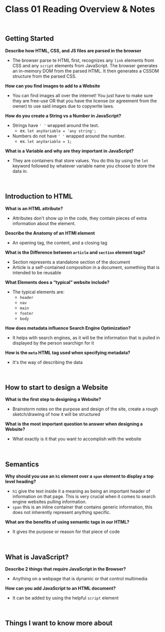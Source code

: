 # Class 01 Reading Overview & Notes

<br>

## Getting Started

**Describe how HTML, CSS, and JS files are parsed in the browser**

- The browser parse te HTML first, recognizes any <code>link</code> elements from CSS and any <code>script</code> elements from JavaScript. The browser generates an in-memory DOM from the parsed HTML. It then generates a CSSOM structure from the parsed CSS.

**How can you find images to add to a Website**
  
- You can find images all over the internet! You just have to make sure they are free-use OR that you have the license (or agreement from the owner) to use said images due to copywrite laws.

**How do you create a String vs a Number in JavaScript?**

- Strings have <code>' '</code> wrapped around the text.
    - ex. <code>let anyVariable = 'any string';</code>
- Numbers do not have <code>' '</code> wrapped around the number. 
    - ex. <code>let anyVariable = 1;</code>

**What is a Variable and why are they important in JavaScript?**

- They are containers that store values. You do this by using the <code>let</code> keyword followed by whatever variable name you choose to store the data in.

<br>

## Introduction to HTML

**What is an HTML attribute?**

- Attributes don't show up in the code, they contain pieces of extra information about the element.

**Describe the Anatomy of an HTMl element**

- An opening tag, the content, and a closing tag
  
**What is the Difference between <code>article</code> and <code>section</code> element tags?**

- Section represents a standalone section of the document
- Article is a self-contained composition in a document, something that is intended to be reusable

**What Elements does a “typical” website include?**
  
 - The typical elements are:
    - <code>header</code>
    - <code>nav</code>
    - <code>main</code>
    - <code>footer</code>
    - <code>body</code>

**How does metadata influence Search Engine Optimization?**

- It helps with search engines, as it will be the information that is pulled in displayed by the person searchign for it

**How is the <code>meta</code> HTML tag used when specifying metadata?**

- It's the way of describing the data 
  
<br>

## How to start to design a Website

**What is the first step to designing a Website?**

- Brainstorm notes on the purpose and design of the site, create a rough sketch/drawing of how it will be structured

**What is the most important question to answer when designing a Website?**
  
- What exactly is it that you want to accomplish with the website
  
<br>

## Semantics

**Why should you use an <code>h1</code> element over a <code>span</code> element to display a top level heading?**

- <code>h1</code> give the text inside it a meaning as being an important header of information on that page. This is very crucial when it comes to search engine websites pulling information.
- <code>span</code> this is an inline container that contains generic information, this does not inherently represent anything specific.

**What are the benefits of using semantic tags in our HTML?**

- It gives the purpose or reason for that piece of code
  
<br>

## What is JavaScript?

**Describe 2 things that require JavaScript in the Browser?**

- Anything on a webpage that is dynamic or that control multimedia

**How can you add JavaScript to an HTML document?**
  
- It can be added by using the helpful <code>script</code> element

<br>

## Things I want to know more about
